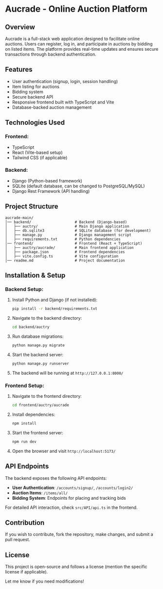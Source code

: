 # Aucrade - Online Auction Platform

## Overview
Aucrade is a full-stack web application designed to facilitate online auctions. Users can register, log in, and participate in auctions by bidding on listed items. The platform provides real-time updates and ensures secure transactions through backend authentication.

## Features
- User authentication (signup, login, session handling)
- Item listing for auctions
- Bidding system
- Secure backend API
- Responsive frontend built with TypeScript and Vite
- Database-backed auction management

## Technologies Used
### Frontend:
- TypeScript
- React (Vite-based setup)
- Tailwind CSS (if applicable)

### Backend:
- Django (Python-based framework)
- SQLite (default database, can be changed to PostgreSQL/MySQL)
- Django Rest Framework (API handling)

## Project Structure
```
aucrade-main/
│── backend/                    # Backend (Django-based)
│   ├── auctry/                 # Main Django application
│   ├── db.sqlite3              # SQLite database (for development)
│   ├── manage.py               # Django management script
│   ├── requirements.txt        # Python dependencies
│── frontend/                   # Frontend (React + TypeScript)
│   ├── auctry/aucrade/         # Main frontend application
│   ├── package.json            # Frontend dependencies
│   ├── vite.config.ts          # Vite configuration
│── readme.md                   # Project documentation
```

## Installation & Setup
### Backend Setup:
1. Install Python and Django (if not installed):
   ```sh
   pip install -r backend/requirements.txt
   ```
2. Navigate to the backend directory:
   ```sh
   cd backend/auctry
   ```
3. Run database migrations:
   ```sh
   python manage.py migrate
   ```
4. Start the backend server:
   ```sh
   python manage.py runserver
   ```
5. The backend will be running at `http://127.0.0.1:8000/`

### Frontend Setup:
1. Navigate to the frontend directory:
   ```sh
   cd frontend/auctry/aucrade
   ```
2. Install dependencies:
   ```sh
   npm install
   ```
3. Start the frontend server:
   ```sh
   npm run dev
   ```
4. Open the browser and visit `http://localhost:5173/`

## API Endpoints
The backend exposes the following API endpoints:
- **User Authentication**: `/accounts/signup/`, `/accounts/login2/`
- **Auction Items**: `/items/all/`
- **Bidding System**: Endpoints for placing and tracking bids

For detailed API interaction, check `src/API/api.ts` in the frontend.

## Contribution
If you wish to contribute, fork the repository, make changes, and submit a pull request.

## License
This project is open-source and follows a license (mention the specific license if applicable).

Let me know if you need modifications!

